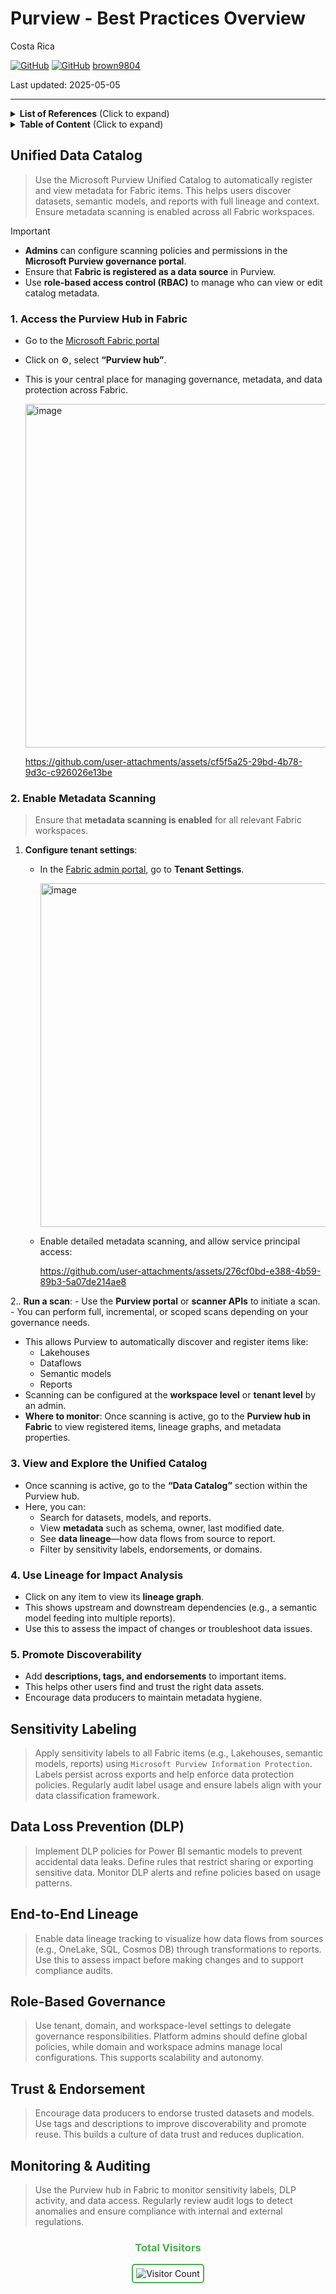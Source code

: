 # Purview - Best Practices Overview

Costa Rica

[![GitHub](https://badgen.net/badge/icon/github?icon=github&label)](https://github.com)
[![GitHub](https://img.shields.io/badge/--181717?logo=github&logoColor=ffffff)](https://github.com/)
[brown9804](https://github.com/brown9804)

Last updated: 2025-05-05

----------

<details>
<summary><b>List of References</b> (Click to expand)</summary>

- [Use Microsoft Purview to govern Microsoft Fabric](https://learn.microsoft.com/en-us/fabric/governance/microsoft-purview-fabric)
- [Governance overview and guidance](https://learn.microsoft.com/en-us/fabric/governance/governance-compliance-overview)
- [Metadata scanning overview](https://learn.microsoft.com/en-us/fabric/governance/metadata-scanning-overview)

</details>

<details>
<summary><b>Table of Content</b> (Click to expand)</summary>

- [Unified Data Catalog](#unified-data-catalog)
- [Sensitivity Labeling](#sensitivity-labeling)
- [Data Loss Prevention DLP](#data-loss-prevention-dlp)
- [End-to-End Lineage](#end-to-end-lineage)
- [Role-Based Governance](#role-based-governance)
- [Trust & Endorsement](#trust--endorsement)
- [Monitoring & Auditing](#monitoring--auditing)

</details>

## Unified Data Catalog

> Use the Microsoft Purview Unified Catalog to automatically register and view metadata for Fabric items. This helps users discover datasets, semantic models, and reports with full lineage and context. Ensure metadata scanning is enabled across all Fabric workspaces.

> [!IMPORTANT]
> - **Admins** can configure scanning policies and permissions in the **Microsoft Purview governance portal**. <br/>
> - Ensure that **Fabric is registered as a data source** in Purview. <br/>
> - Use **role-based access control (RBAC)** to manage who can view or edit catalog metadata.

### 1. **Access the Purview Hub in Fabric**

- Go to the [Microsoft Fabric portal](https://app.fabric.microsoft.com/)
- Click on ⚙️, select **“Purview hub”**.
- This is your central place for managing governance, metadata, and data protection across Fabric.

    <img width="550" alt="image" src="https://github.com/user-attachments/assets/9f22b062-051f-41b3-b480-4c109d332a57" />  

    https://github.com/user-attachments/assets/cf5f5a25-29bd-4b78-9d3c-c926026e13be

### 2. **Enable Metadata Scanning**

> Ensure that **metadata scanning is enabled** for all relevant Fabric workspaces.

1. **Configure tenant settings**:
   - In the [Fabric admin portal](https://app.fabric.microsoft.com/), go to **Tenant Settings**.

       <img width="550" alt="image" src="https://github.com/user-attachments/assets/39bcb3a0-a794-4fd4-9bbb-6062b067bca2" />

   - Enable detailed metadata scanning, and allow service principal access:
    
        https://github.com/user-attachments/assets/276cf0bd-e388-4b59-89b3-5a07de214ae8

  2.. **Run a scan**:
         - Use the **Purview portal** or **scanner APIs** to initiate a scan.
         - You can perform full, incremental, or scoped scans depending on your governance needs.

- This allows Purview to automatically discover and register items like:
  - Lakehouses
  - Dataflows
  - Semantic models
  - Reports
- Scanning can be configured at the **workspace level** or **tenant level** by an admin.
- **Where to monitor**: Once scanning is active, go to the **Purview hub in Fabric** to view registered items, lineage graphs, and metadata properties.


### 3. **View and Explore the Unified Catalog**
- Once scanning is active, go to the **“Data Catalog”** section within the Purview hub.
- Here, you can:
  - Search for datasets, models, and reports.
  - View **metadata** such as schema, owner, last modified date.
  - See **data lineage**—how data flows from source to report.
  - Filter by sensitivity labels, endorsements, or domains.

### 4. **Use Lineage for Impact Analysis**
- Click on any item to view its **lineage graph**.
- This shows upstream and downstream dependencies (e.g., a semantic model feeding into multiple reports).
- Use this to assess the impact of changes or troubleshoot data issues.

### 5. **Promote Discoverability**
- Add **descriptions, tags, and endorsements** to important items.
- This helps other users find and trust the right data assets.
- Encourage data producers to maintain metadata hygiene.

## Sensitivity Labeling	

> Apply sensitivity labels to all Fabric items (e.g., Lakehouses, semantic models, reports) using `Microsoft Purview Information Protection`. Labels persist across exports and help enforce data protection policies. Regularly audit label usage and ensure labels align with your data classification framework.

## Data Loss Prevention (DLP)

> Implement DLP policies for Power BI semantic models to prevent accidental data leaks. Define rules that restrict sharing or exporting sensitive data. Monitor DLP alerts and refine policies based on usage patterns.

## End-to-End Lineage

> Enable data lineage tracking to visualize how data flows from sources (e.g., OneLake, SQL, Cosmos DB) through transformations to reports. Use this to assess impact before making changes and to support compliance audits.

## Role-Based Governance

> Use tenant, domain, and workspace-level settings to delegate governance responsibilities. Platform admins should define global policies, while domain and workspace admins manage local configurations. This supports scalability and autonomy.

##  Trust & Endorsement

> Encourage data producers to endorse trusted datasets and models. Use tags and descriptions to improve discoverability and promote reuse. This builds a culture of data trust and reduces duplication.

## Monitoring & Auditing

> Use the Purview hub in Fabric to monitor sensitivity labels, DLP activity, and data access. Regularly review audit logs to detect anomalies and ensure compliance with internal and external regulations.



<div align="center">
  <h3 style="color: #4CAF50;">Total Visitors</h3>
  <img src="https://profile-counter.glitch.me/brown9804/count.svg" alt="Visitor Count" style="border: 2px solid #4CAF50; border-radius: 5px; padding: 5px;"/>
</div>
